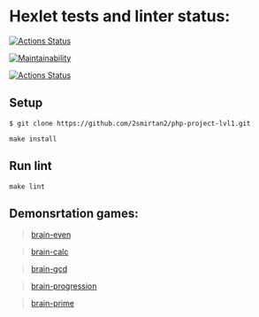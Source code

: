 # Hexlet tests and linter status:
[![Actions Status](https://github.com/2smirtan2/php-project-lvl1/workflows/hexlet-check/badge.svg)](https://github.com/2smirtan2/php-project-lvl1/actions)

[![Maintainability](https://api.codeclimate.com/v1/badges/d4589be2e024bc9f9d73/maintainability)](https://codeclimate.com/github/2smirtan2/php-project-lvl1/maintainability)

[![Actions Status](https://github.com/2smirtan2/php-project-lvl1/workflows/make-lint/badge.svg)](https://github.com/2smirtan2/php-project-lvl1/actions)

## Setup

    $ git clone https://github.com/2smirtan2/php-project-lvl1.git

    make install

## Run lint

    make lint


## Demonsrtation games:
> [brain-even](https://asciinema.org/a/FjRa7smbFJrRt4RwVpC8Bm3RN)

> [brain-calc](https://asciinema.org/a/ZHqR6u4DEXM0lEKF5muABqPqq)

> [brain-gcd](https://asciinema.org/a/iw4Og1LR15p0T0DObGnRnTsWG)

> [brain-progression](https://asciinema.org/a/m15m8wPSrvU0xc4H4sFoflH61)

> [brain-prime](https://asciinema.org/a/27L5DF9kLGfBOgcNimMVtOAvq)